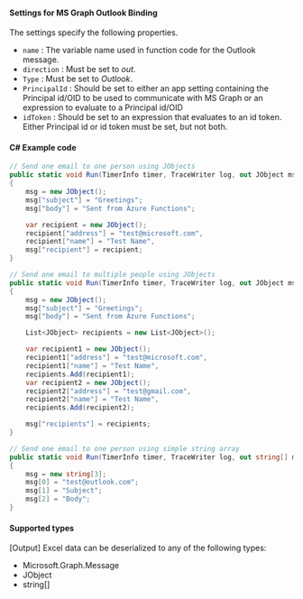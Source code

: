 #### Settings for MS Graph Outlook Binding
The settings specify the following properties.

- `name` : The variable name used in function code for the Outlook message. 
- `direction` : Must be set to *out*. 
- `Type` : Must be set to *Outlook*.
- `PrincipalId` : Should be set to either an app setting containing the Principal id/OID to be used to communicate with MS Graph or an expression to evaluate to a Principal id/OID
- `idToken` : Should be set to an expression that evaluates to an id token. Either Principal id or id token must be set, but not both.

#### C# Example code
```csharp
// Send one email to one person using JObjects
public static void Run(TimerInfo timer, TraceWriter log, out JObject msg)
{
	msg = new JObject();
	msg["subject"] = "Greetings";
	msg["body"] = "Sent from Azure Functions";

	var recipient = new JObject();
	recipient["address"] = "test@microsoft.com",
	recipient["name"] = "Test Name",
	msg["recipient"] = recipient;		
}
```
```csharp
// Send one email to multiple people using JObjects
public static void Run(TimerInfo timer, TraceWriter log, out JObject msg)
{
	msg = new JObject();
	msg["subject"] = "Greetings";
	msg["body"] = "Sent from Azure Functions";

	List<JObject> recipients = new List<JObject>();

	var recipient1 = new JObject();
	recipient1["address"] = "test@microsoft.com",
	recipient1["name"] = "Test Name",
	recipients.Add(recipient1);
	var recipient2 = new JObject();
	recipient2["address"] = "test@gmail.com",
	recipient2["name"] = "Test Name",
	recipients.Add(recipient2);

	msg["recipients"] = recipients;		
}
```
```csharp
// Send one email to one person using simple string array
public static void Run(TimerInfo timer, TraceWriter log, out string[] msg)
{
	msg = new string[3];
	msg[0] = "test@outlook.com";
	msg[1] = "Subject";
	msg[2] = "Body";
}
```


#### Supported types

[Output] Excel data can be deserialized to any of the following types:

* Microsoft.Graph.Message
* JObject
* string[]